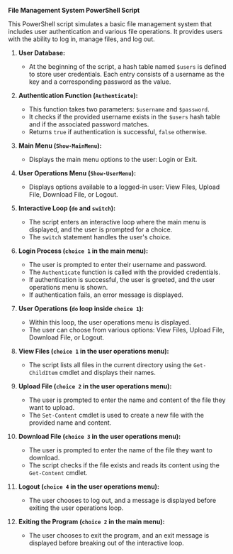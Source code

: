 **File Management System PowerShell Script**

This PowerShell script simulates a basic file management system that includes user authentication and various file operations. It provides users with the ability to log in, manage files, and log out. 

1. **User Database:**
    - At the beginning of the script, a hash table named `$users` is defined to store user credentials. Each entry consists of a username as the key and a corresponding password as the value.

2. **Authentication Function (`Authenticate`):**
    - This function takes two parameters: `$username` and `$password`.
    - It checks if the provided username exists in the `$users` hash table and if the associated password matches.
    - Returns `true` if authentication is successful, `false` otherwise.

3. **Main Menu (`Show-MainMenu`):**
    - Displays the main menu options to the user: Login or Exit.

4. **User Operations Menu (`Show-UserMenu`):**
    - Displays options available to a logged-in user: View Files, Upload File, Download File, or Logout.

5. **Interactive Loop (`do` and `switch`):**
    - The script enters an interactive loop where the main menu is displayed, and the user is prompted for a choice.
    - The `switch` statement handles the user's choice.

6. **Login Process (`choice 1` in the main menu):**
    - The user is prompted to enter their username and password.
    - The `Authenticate` function is called with the provided credentials.
    - If authentication is successful, the user is greeted, and the user operations menu is shown.
    - If authentication fails, an error message is displayed.

7. **User Operations (`do` loop inside `choice 1`):**
    - Within this loop, the user operations menu is displayed.
    - The user can choose from various options: View Files, Upload File, Download File, or Logout.

8. **View Files (`choice 1` in the user operations menu):**
    - The script lists all files in the current directory using the `Get-ChildItem` cmdlet and displays their names.

9. **Upload File (`choice 2` in the user operations menu):**
    - The user is prompted to enter the name and content of the file they want to upload.
    - The `Set-Content` cmdlet is used to create a new file with the provided name and content.

10. **Download File (`choice 3` in the user operations menu):**
    - The user is prompted to enter the name of the file they want to download.
    - The script checks if the file exists and reads its content using the `Get-Content` cmdlet.

11. **Logout (`choice 4` in the user operations menu):**
    - The user chooses to log out, and a message is displayed before exiting the user operations loop.

12. **Exiting the Program (`choice 2` in the main menu):**
    - The user chooses to exit the program, and an exit message is displayed before breaking out of the interactive loop.
